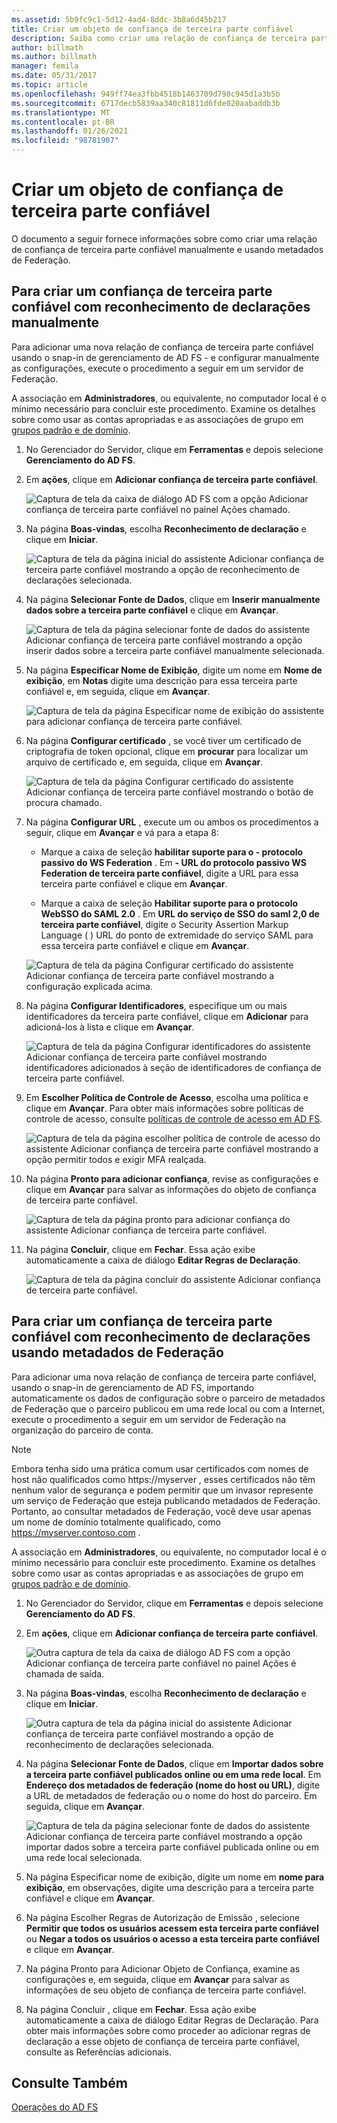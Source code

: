 ```yaml
---
ms.assetid: 5b9fc9c1-5d12-4ad4-8ddc-3b8a6d45b217
title: Criar um objeto de confiança de terceira parte confiável
description: Saiba como criar uma relação de confiança de terceira parte confiável manualmente e usar metadados de Federação.
author: billmath
ms.author: billmath
manager: femila
ms.date: 05/31/2017
ms.topic: article
ms.openlocfilehash: 949ff74ea3fbb4518b1463709d798c945d1a3b5b
ms.sourcegitcommit: 6717decb5839aa340c81811d6fde020aabaddb3b
ms.translationtype: MT
ms.contentlocale: pt-BR
ms.lasthandoff: 01/26/2021
ms.locfileid: "98781907"
---
```

# <a name="create-a-relying-party-trust"></a>Criar um objeto de confiança de terceira parte confiável


O documento a seguir fornece informações sobre como criar uma relação de confiança de terceira parte confiável manualmente e usando metadados de Federação.

## <a name="to-create-a-claims-aware-relying-party-trust-manually"></a>Para criar um confiança de terceira parte confiável com reconhecimento de declarações manualmente

Para adicionar uma nova relação de confiança de terceira parte confiável usando o snap-in de gerenciamento de AD FS \- e configurar manualmente as configurações, execute o procedimento a seguir em um servidor de Federação.

A associação em **Administradores**, ou equivalente, no computador local é o mínimo necessário para concluir este procedimento.  Examine os detalhes sobre como usar as contas apropriadas e as associações de grupo em [grupos padrão e de domínio](https://go.microsoft.com/fwlink/?LinkId=83477).

1. No Gerenciador do Servidor, clique em **Ferramentas** e depois selecione **Gerenciamento do AD FS**.

2. Em **ações**, clique em **Adicionar confiança de terceira parte confiável**.

    ![Captura de tela da caixa de diálogo AD FS com a opção Adicionar confiança de terceira parte confiável no painel Ações chamado.](media/Create-a-Relying-Party-Trust/addtrust1.PNG)

3. Na página **Boas-vindas**, escolha **Reconhecimento de declaração** e clique em **Iniciar**.

    ![Captura de tela da página inicial do assistente Adicionar confiança de terceira parte confiável mostrando a opção de reconhecimento de declarações selecionada.](media/Create-a-Relying-Party-Trust/addtrust2.PNG)

4. Na página **Selecionar Fonte de Dados**, clique em **Inserir manualmente dados sobre a terceira parte confiável** e clique em **Avançar**.

    ![Captura de tela da página selecionar fonte de dados do assistente Adicionar confiança de terceira parte confiável mostrando a opção inserir dados sobre a terceira parte confiável manualmente selecionada.](media/Create-a-Relying-Party-Trust/addtrust3.PNG)

5. Na página **Especificar Nome de Exibição**, digite um nome em **Nome de exibição**, em **Notas** digite uma descrição para essa terceira parte confiável e, em seguida, clique em **Avançar**.

    ![Captura de tela da página Especificar nome de exibição do assistente para adicionar confiança de terceira parte confiável.](media/Create-a-Relying-Party-Trust/addtrust4.PNG)

6. Na página **Configurar certificado** , se você tiver um certificado de criptografia de token opcional, clique em **procurar** para localizar um arquivo de certificado e, em seguida, clique em **Avançar**.

    ![Captura de tela da página Configurar certificado do assistente Adicionar confiança de terceira parte confiável mostrando o botão de procura chamado.](media/Create-a-Relying-Party-Trust/addtrust5.PNG)

7. Na página **Configurar URL** , execute um ou ambos os procedimentos a seguir, clique em **Avançar** e vá para a etapa 8:

    - Marque a caixa de seleção **habilitar suporte para o \- protocolo passivo do WS Federation** . Em **\- URL do protocolo passivo WS Federation de terceira parte confiável**, digite a URL para essa terceira parte confiável e clique em **Avançar**.

    - Marque a caixa de seleção **Habilitar suporte para o protocolo WebSSO do SAML 2.0** . Em **URL do serviço de SSO do saml 2,0 de terceira parte confiável**, digite o Security Assertion Markup Language \( \) URL do ponto de extremidade do serviço SAML para essa terceira parte confiável e clique em **Avançar**.

    ![Captura de tela da página Configurar certificado do assistente Adicionar confiança de terceira parte confiável mostrando a configuração explicada acima.](media/Create-a-Relying-Party-Trust/addtrust6.PNG)

8. Na página **Configurar Identificadores**, especifique um ou mais identificadores da terceira parte confiável, clique em **Adicionar** para adicioná-los à lista e clique em **Avançar**.

    ![Captura de tela da página Configurar identificadores do assistente Adicionar confiança de terceira parte confiável mostrando identificadores adicionados à seção de identificadores de confiança de terceira parte confiável.](media/Create-a-Relying-Party-Trust/addtrust8.PNG)

9. Em **Escolher Política de Controle de Acesso**, escolha uma política e clique em **Avançar**.  Para obter mais informações sobre políticas de controle de acesso, consulte [políticas de controle de acesso em AD FS](Access-Control-Policies-in-AD-FS.md).

    ![Captura de tela da página escolher política de controle de acesso do assistente Adicionar confiança de terceira parte confiável mostrando a opção permitir todos e exigir MFA realçada.](media/Create-a-Relying-Party-Trust/addtrust9.PNG)

10. Na página **Pronto para adicionar confiança**, revise as configurações e clique em **Avançar** para salvar as informações do objeto de confiança de terceira parte confiável.

    ![Captura de tela da página pronto para adicionar confiança do assistente Adicionar confiança de terceira parte confiável.](media/Create-a-Relying-Party-Trust/addtrust10.PNG)

11. Na página **Concluir**, clique em **Fechar**. Essa ação exibe automaticamente a caixa de diálogo **Editar Regras de Declaração**.

    ![Captura de tela da página concluir do assistente Adicionar confiança de terceira parte confiável.](media/Create-a-Relying-Party-Trust/addtrust11.PNG)

## <a name="to-create-a-claims-aware-relying-party-trust-using-federation-metadata"></a>Para criar um confiança de terceira parte confiável com reconhecimento de declarações usando metadados de Federação

Para adicionar uma nova relação de confiança de terceira parte confiável, usando o snap-in de gerenciamento de AD FS, importando automaticamente os dados de configuração sobre o parceiro de metadados de Federação que o parceiro publicou em uma rede local ou com a Internet, execute o procedimento a seguir em um servidor de Federação na organização do parceiro de conta.

>[!NOTE]
>Embora tenha sido uma prática comum usar certificados com nomes de host não qualificados como https://myserver , esses certificados não têm nenhum valor de segurança e podem permitir que um invasor represente um serviço de Federação que esteja publicando metadados de Federação. Portanto, ao consultar metadados de Federação, você deve usar apenas um nome de domínio totalmente qualificado, como https://myserver.contoso.com .

A associação em **Administradores**, ou equivalente, no computador local é o mínimo necessário para concluir este procedimento.  Examine os detalhes sobre como usar as contas apropriadas e as associações de grupo em [grupos padrão e de domínio](https://go.microsoft.com/fwlink/?LinkId=83477).

1. No Gerenciador do Servidor, clique em **Ferramentas** e depois selecione **Gerenciamento do AD FS**.

2. Em **ações**, clique em **Adicionar confiança de terceira parte confiável**.

    ![Outra captura de tela da caixa de diálogo AD FS com a opção Adicionar confiança de terceira parte confiável no painel Ações é chamada de saída.](media/Create-a-Relying-Party-Trust/addtrust1.PNG)

3. Na página **Boas-vindas**, escolha **Reconhecimento de declaração** e clique em **Iniciar**.

    ![Outra captura de tela da página inicial do assistente Adicionar confiança de terceira parte confiável mostrando a opção de reconhecimento de declarações selecionada.](media/Create-a-Relying-Party-Trust/addtrust2.PNG)

4. Na página **Selecionar Fonte de Dados**, clique em **Importar dados sobre a terceira parte confiável publicados online ou em uma rede local**. Em **Endereço dos metadados de federação (nome do host ou URL)**, digite a URL de metadados de federação ou o nome do host do parceiro. Em seguida, clique em **Avançar**.

    ![Captura de tela da página selecionar fonte de dados do assistente Adicionar confiança de terceira parte confiável mostrando a opção importar dados sobre a terceira parte confiável publicada online ou em uma rede local selecionada.](media/Create-a-Relying-Party-Trust/addtrust12.PNG)

5. Na página Especificar nome de exibição, digite um nome em **nome para exibição**, em observações, digite uma descrição para a terceira parte confiável e clique em **Avançar**.

6. Na página Escolher Regras de Autorização de Emissão , selecione **Permitir que todos os usuários acessem esta terceira parte confiável** ou **Negar a todos os usuários o acesso a esta terceira parte confiável** e clique em **Avançar**.

7. Na página Pronto para Adicionar Objeto de Confiança, examine as configurações e, em seguida, clique em **Avançar** para salvar as informações de seu objeto de confiança de terceira parte confiável.

8. Na página Concluir , clique em **Fechar**. Essa ação exibe automaticamente a caixa de diálogo Editar Regras de Declaração. Para obter mais informações sobre como proceder ao adicionar regras de declaração a esse objeto de confiança de terceira parte confiável, consulte as Referências adicionais.




## <a name="see-also"></a>Consulte Também
[Operações do AD FS](../ad-fs-operations.md)
